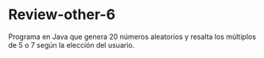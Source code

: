 # Review-other-6
Programa en Java que genera 20 números aleatorios y resalta los múltiplos de 5 o 7 según la elección del usuario.
